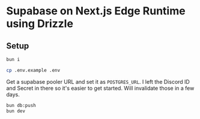 # Supabase on Next.js Edge Runtime using Drizzle

## Setup

```bash
bun i
```

```bash
cp .env.example .env
```

Get a supabase pooler URL and set it as `POSTGRES_URL`. I left the Discord ID and Secret in there so it's easier to get started. Will invalidate those in a few days.

```bash
bun db:push
bun dev
```
